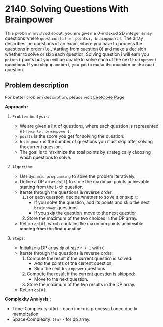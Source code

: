 # 2140. Solving Questions With Brainpower

This problem involved about, you are given a 0-indexed 2D integer array questions where `questions[i] = [pointsi, brainpoweri]`.
The array describes the questions of an exam, where you have to process the questions in order (i.e., starting from question 0) and make a decision whether to solve or skip each question. Solving question i will earn you `pointsi` points but you will be unable to solve each of the next `brainpoweri` questions. If you skip question i, you get to make the decision on the next question.

## Problem description

For better problem description, please visit [LeetCode Page](https://leetcode.com/problems/solving-questions-with-brainpower/description/)

**Approach :**<br/>

1. `Problem Analysis`:

    - We are given a list of questions, where each question is represented as `[points, brainpower]`.
    - `points` is the score you get for solving the question.
    - `brainpower` is the number of questions you must skip after solving the current question.
    - The goal is to maximize the total points by strategically choosing which questions to solve.

2. `Algorithm`:

    - Use `dynamic programming` to solve the problem iteratively.
    - Define a DP array `dp[i]` to store the maximum points achievable starting from the `i-th` question.
    - Iterate through the questions in reverse order:
        1. For each question, decide whether to solve it or skip it:
            - If you solve the question, add its points and skip the next `brainpower` questions.
            - If you skip the question, move to the next question.
        2. Store the maximum of the two choices in the DP array.
    - Return `dp[0]`, which contains the maximum points achievable starting from the first question.

3. `Steps`:
    - Initialize a DP array `dp` of size `n + 1` with `0`.
    - Iterate through the questions in reverse order:
        1. Compute the result if the current question is solved:
            - Add the points of the current question.
            - Skip the next `brainpower` questions.
        2. Compute the result if the current question is skipped:
            - Move to the next question.
        3. Store the maximum of the two results in the DP array.
    - Return `dp[0]`.

**Complexity Analysis :**<br/>

-   Time-Complexity: `O(n)` - each index is processed once due to memoization
-   Space-Complexity: `O(n)` - for dp array.
